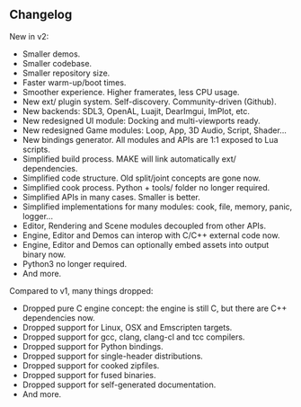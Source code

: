 ## Changelog

New in v2:

- Smaller demos.
- Smaller codebase.
- Smaller repository size.
- Faster warm-up/boot times.
- Smoother experience. Higher framerates, less CPU usage.
- New ext/ plugin system. Self-discovery. Community-driven (Github).
- New backends: SDL3, OpenAL, Luajit, DearImgui, ImPlot, etc.
- New redesigned UI module: Docking and multi-viewports ready.
- New redesigned Game modules: Loop, App, 3D Audio, Script, Shader...
- New bindings generator. All modules and APIs are 1:1 exposed to Lua scripts.
- Simplified build process. MAKE will link automatically ext/ dependencies.
- Simplified code structure. Old split/joint concepts are gone now.
- Simplified cook process. Python + tools/ folder no longer required.
- Simplified APIs in many cases. Smaller is better.
- Simplified implementations for many modules: cook, file, memory, panic, logger...
- Editor, Rendering and Scene modules decoupled from other APIs.
- Engine, Editor and Demos can interop with C/C++ external code now.
- Engine, Editor and Demos can optionally embed assets into output binary now.
- Python3 no longer required.
- And more.

Compared to v1, many things dropped:

- Dropped pure C engine concept: the engine is still C, but there are C++ dependencies now.
- Dropped support for Linux, OSX and Emscripten targets.
- Dropped support for gcc, clang, clang-cl and tcc compilers.
- Dropped support for Python bindings.
- Dropped support for single-header distributions.
- Dropped support for cooked zipfiles.
- Dropped support for fused binaries.
- Dropped support for self-generated documentation.
- And more.
